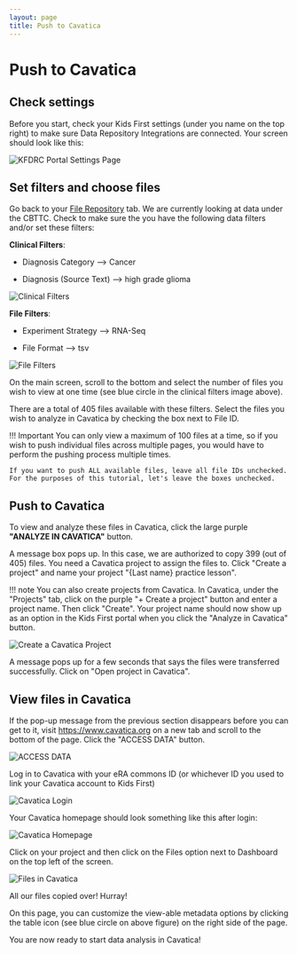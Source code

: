 ```yaml
---
layout: page
title: Push to Cavatica
---
```


Push to Cavatica
================

## Check settings

Before you start, check your Kids First settings (under you name on the top right) to make sure Data Repository Integrations are connected. Your screen should look like this:

![KFDRC Portal Settings Page](../../images/kf_settings_10.png "KFDRC Portal Settings Page")

## Set filters and choose files

Go back to your [File Repository](https://portal.kidsfirstdrc.org/search/file) tab. We are currently looking at data under the CBTTC. Check to make sure the you have the following data filters and/or set these filters:


**Clinical Filters**:

- Diagnosis Category --> Cancer

- Diagnosis (Source Text) --> high grade glioma

![Clinical Filters](../../images/Clinical_Filters_11.png "Clinical Filters")

**File Filters**:

- Experiment Strategy --> RNA-Seq

- File Format --> tsv

![File Filters](../../images/File_Filters_12.png "File Filters")

On the main screen, scroll to the bottom and select the number of files you wish to view at one time (see blue circle in the clinical filters image above).

There are a total of 405 files available with these filters. Select the files you wish to analyze in Cavatica by checking the box next to File ID.

!!! Important
    You can only view a maximum of 100 files at a time, so if you wish to push individual files across multiple pages, you would have to perform the pushing process multiple times.

    If you want to push ALL available files, leave all file IDs unchecked. For the purposes of this tutorial, let's leave the boxes unchecked.

## Push to Cavatica

To view and analyze these files in Cavatica, click the large purple **"ANALYZE IN CAVATICA"** button.

A message box pops up. In this case, we are authorized to copy 399 (out of 405) files. You need a Cavatica project to assign the files to. Click "Create a project" and name your project "{Last name} practice lesson".

!!! note
    You can also create projects from Cavatica. In Cavatica, under the "Projects" tab, click on the purple "+ Create a project" button and enter a project name. Then click "Create". Your project name should now show up as an option in the Kids First portal when you click the "Analyze in Cavatica" button.

![Create a Cavatica Project](../../images/cavatica_project_created_13.png "Create a Cavatica Project")

A message pops up for a few seconds that says the files were transferred successfully. Click on "Open project in Cavatica".

## View files in Cavatica

If the pop-up message from the previous section disappears before you can get to it, visit <https://www.cavatica.org> on a new tab and scroll to the bottom of the page. Click the "ACCESS DATA" button.

![ACCESS DATA](../../images/access_data_14.png "ACCESS DATA")

Log in to Cavatica with your eRA commons ID (or whichever ID you used to link your Cavatica account to Kids First)

![Cavatica Login](../../images/cavatica_login_15.png "Cavatica Login")

Your Cavatica homepage should look something like this after login:

![Cavatica Homepage](../../images/cavatic_homepage_16.png "Cavatica Homepage")

Click on your project and then click on the Files option next to Dashboard on the top left of the screen.

![Files in Cavatica](../../images/cavatica_metadata_17.png "Files in Cavatica")

All our files copied over! Hurray!

On this page, you can customize the view-able metadata options by clicking the table icon (see blue circle on above figure) on the right side of the page.

You are now ready to start data analysis in Cavatica!
